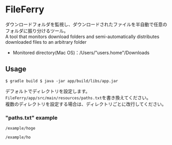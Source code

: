 # FileFerry

ダウンロードフォルダを監視し、ダウンロードされたファイルを半自動で任意のフォルダに振り分けるツール。  
A tool that monitors download folders and semi-automatically distributes downloaded files to an arbitrary folder

- Monitored directory(Mac OS)：/Users/"users.home"/Downloads

## Usage

``
$ gradle build
$ java -jar app/build/libs/app.jar
``

デフォルトでディレクトリを設定します。`FileFerry/app/src/main/resources/paths.txt`を書き換えてください。  
複数のディレクトリを設定する場合は、ディレクトリごとに改行してください。

### "paths.txt" example

``
/example/hoge
``
  
``
/example/ho
``
